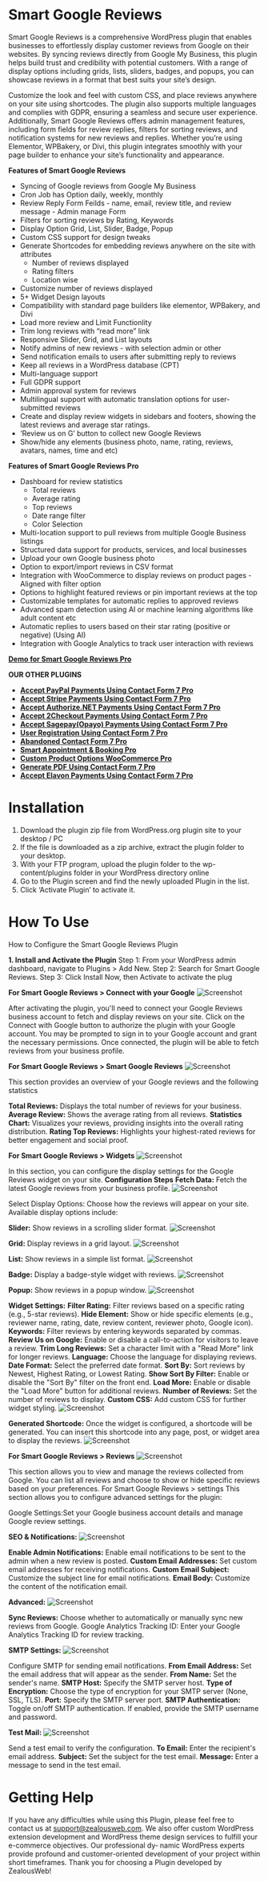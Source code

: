 # Smart Google Reviews

Smart Google Reviews is a comprehensive WordPress plugin that enables businesses to effortlessly display customer reviews from Google on their websites. By syncing reviews directly from Google My Business, this plugin helps build trust and credibility with potential customers. With a range of display options including grids, lists, sliders, badges, and popups, you can showcase reviews in a format that best suits your site’s design.

Customize the look and feel with custom CSS, and place reviews anywhere on your site using shortcodes. The plugin also supports multiple languages and complies with GDPR, ensuring a seamless and secure user experience. Additionally, Smart Google Reviews offers admin management features, including form fields for review replies, filters for sorting reviews, and notification systems for new reviews and replies. Whether you’re using Elementor, WPBakery, or Divi, this plugin integrates smoothly with your page builder to enhance your site’s functionality and appearance.

**Features of Smart Google Reviews**

- Syncing of Google reviews from Google My Business
- Cron Job has Option daily, weekly, monthly
- Review Reply Form Feilds - name, email, review title, and review message - Admin manage Form
- Filters for sorting reviews by Rating, Keywords
- Display Option Grid, List, Slider, Badge, Popup
- Custom CSS support for design tweaks
- Generate Shortcodes for embedding reviews anywhere on the site with attributes
    - Number of reviews displayed
    - Rating filters
    - Location wise
- Customize number of reviews displayed
- 5+ Widget Design layouts
- Compatibility with standard page builders like elementor, WPBakery, and Divi
- Load more review and Limit Functionlity
- Trim long reviews with “read more” link
- Responsive Slider, Grid, and List layouts
- Notify admins of new reviews - with selection admin or other
- Send notification emails to users after submitting reply to reviews
- Keep all reviews in a WordPress database (CPT)
- Multi-language support
- Full GDPR support
- Admin approval system for reviews
- Multilingual support with automatic translation options for user-submitted reviews
- Create and display review widgets in sidebars and footers, showing the latest reviews and average star ratings.
- ‘Review us on G’ button to collect new Google Reviews
- Show/hide any elements (business photo, name, rating, reviews, avatars, names, time and etc)

**Features of Smart Google Reviews Pro**

- Dashboard for review statistics
    - Total reviews
    - Average rating
    - Top reviews
    - Date range filter
    - Color Selection
- Multi-location support to pull reviews from multiple Google Business listings
- Structured data support for products, services, and local businesses
- Upload your own Google business photo
- Option to export/import reviews in CSV format
- Integration with WooCommerce to display reviews on product pages - Aligned with filter option
- Options to highlight featured reviews or pin important reviews at the top
- Customizable templates for automatic replies to approved reviews
- Advanced spam detection using AI or machine learning algorithms like adult content etc
- Automatic replies to users based on their star rating (positive or negative) (Using AI)
- Integration with Google Analytics to track user interaction with reviews

<strong>[Demo for Smart Google Reviews Pro]()</strong>

**OUR OTHER PLUGINS**

* <strong>[Accept PayPal Payments Using Contact Form 7 Pro](https://store.zealousweb.com/accept-paypal-payments-using-contact-form-7-pro)</strong>
* <strong>[Accept Stripe Payments Using Contact Form 7 Pro](https://store.zealousweb.com/accept-stripe-payments-using-contact-form-7-pro)</strong>
* <strong>[Accept Authorize.NET Payments Using Contact Form 7 Pro](https://store.zealousweb.com/accept-authorize-net-payments-using-contact-form-7-pro)</strong>
* <strong>[Accept 2Checkout Payments Using Contact Form 7 Pro](https://store.zealousweb.com/accept-2checkout-payments-using-contact-form-7-pro)</strong>
* <strong>[Accept Sagepay(Opayo) Payments Using Contact Form 7 Pro](https://store.zealousweb.com/accept-sage-pay-opayo-payments-using-contact-form-7-pro)</strong>
* <strong>[User Registration Using Contact Form 7 Pro](https://store.zealousweb.com/user-registration-using-contact-form-7-pro)</strong>
* <strong>[Abandoned Contact Form 7 Pro](https://store.zealousweb.com/abandoned-contact-form-7-pro)</strong>
* <strong>[Smart Appointment & Booking Pro](https://store.zealousweb.com/smart-appointment-booking-pro)</strong>
* <strong>[Custom Product Options WooCommerce Pro](https://store.zealousweb.com/custom-product-options-woocommerce-pro)</strong>
* <strong>[Generate PDF Using Contact Form 7 Pro](https://store.zealousweb.com/generate-pdf-using-contact-form-7-pro)</strong>
* <strong>[Accept Elavon Payments Using Contact Form 7 Pro](https://store.zealousweb.com/accept-elavon-payments-using-contact-form-7-pro)</strong>

# Installation
1. Download the plugin zip file from WordPress.org plugin site to your desktop / PC
2. If the file is downloaded as a zip archive, extract the plugin folder to your desktop.
3. With your FTP program, upload the plugin folder to the wp-content/plugins folder in your WordPress directory online
4. Go to the Plugin screen and find the newly uploaded Plugin in the list.
5. Click ‘Activate Plugin’ to activate it.

# How To Use
How to Configure the Smart Google Reviews Plugin

**1. Install and Activate the Plugin**
Step 1: From your WordPress admin dashboard, navigate to Plugins > Add New.
Step 2: Search for Smart Google Reviews.
Step 3: Click Install Now, then Activate to activate the plug

**For Smart Google Reviews > Connect with your Google**
![Screenshot](assets/images/sgr-image-1.png)

After activating the plugin, you'll need to connect your Google Reviews business account to fetch and display reviews on your site.
Click on the Connect with Google button to authorize the plugin with your Google account. You may be prompted to sign in to your Google account and grant the necessary permissions.
Once connected, the plugin will be able to fetch reviews from your business profile.

**For Smart Google Reviews > Smart Google Reviews**
![Screenshot](assets/images/sgr-image-2.png)

This section provides an overview of your Google reviews and the following statistics
 
**Total Reviews:** Displays the total number of reviews for your business.
**Average Review:** Shows the average rating from all reviews.
**Statistics Chart:** Visualizes your reviews, providing insights into the overall rating distribution.
**Rating Top Reviews:** Highlights your highest-rated reviews for better engagement and social proof.

**For Smart Google Reviews > Widgets**
![Screenshot](assets/images/sgr-image-3.png)

In this section, you can configure the display settings for the Google Reviews widget on your site.
**Configuration Steps**
**Fetch Data:**
Fetch the latest Google reviews from your business profile.
![Screenshot](assets/images/sgr-image-4.png)

Select Display Options:
Choose how the reviews will appear on your site. Available display options include:

**Slider:** Show reviews in a scrolling slider format.
![Screenshot](assets/images/sgr-image-5.png)

**Grid:** Display reviews in a grid layout.
![Screenshot](assets/images/sgr-image-6.png)

**List:** Show reviews in a simple list format.
![Screenshot](assets/images/sgr-image-7.png)

**Badge:** Display a badge-style widget with reviews.
![Screenshot](assets/images/sgr-image-8.png)

**Popup:** Show reviews in a popup window.
![Screenshot](assets/images/sgr-image-9.png)

**Widget Settings:**
**Filter Rating:** Filter reviews based on a specific rating (e.g., 5-star reviews).
**Hide Element:** Show or hide specific elements (e.g., reviewer name, rating, date, review content, reviewer photo, Google icon).
**Keywords:** Filter reviews by entering keywords separated by commas.
**Review Us on Google:** Enable or disable a call-to-action for visitors to leave a review.
**Trim Long Reviews:** Set a character limit with a "Read More" link for longer reviews.
**Language:** Choose the language for displaying reviews.
**Date Format:** Select the preferred date format.
**Sort By:** Sort reviews by Newest, Highest Rating, or Lowest Rating.
**Show Sort By Filter:** Enable or disable the "Sort By" filter on the front end.
**Load More:** Enable or disable the "Load More" button for additional reviews.
**Number of Reviews:** Set the number of reviews to display.
**Custom CSS:** Add custom CSS for further widget styling.
![Screenshot](assets/images/sgr-image-10.png)

**Generated Shortcode:**
Once the widget is configured, a shortcode will be generated. You can insert this shortcode into any page, post, or widget area to display the reviews.
![Screenshot](assets/images/sgr-image-11.png)

**For Smart Google Reviews > Reviews**
![Screenshot](assets/images/sgr-image-2.png)

This section allows you to view and manage the reviews collected from Google. You can list all reviews and choose to show or hide specific reviews based on your preferences.
For Smart Google Reviews > settings
This section allows you to configure advanced settings for the plugin:

Google Settings:Set your Google business account details and manage Google review settings.


**SEO & Notifications:**
![Screenshot](assets/images/sgr-image-2.png)

**Enable Admin Notifications:** Enable email notifications to be sent to the admin when a new review is posted.
**Custom Email Addresses:** Set custom email addresses for receiving notifications.
**Custom Email Subject:** Customize the subject line for email notifications.
**Email Body:** Customize the content of the notification email.

**Advanced:**
![Screenshot](assets/images/sgr-image-2.png)

**Sync Reviews:** Choose whether to automatically or manually sync new reviews from Google.
Google Analytics Tracking ID: Enter your Google Analytics Tracking ID for review tracking.

**SMTP Settings:**
![Screenshot](assets/images/sgr-image-2.png)

Configure SMTP for sending email notifications.
**From Email Address:** Set the email address that will appear as the sender.
**From Name:** Set the sender's name.
**SMTP Host:** Specify the SMTP server host.
**Type of Encryption:** Choose the type of encryption for your SMTP server (None, SSL, TLS).
**Port:** Specify the SMTP server port.
**SMTP Authentication:** Toggle on/off SMTP authentication. If enabled, provide the SMTP username and password.

**Test Mail:**
![Screenshot](assets/images/sgr-image-2.png)

Send a test email to verify the configuration.
**To Email:** Enter the recipient's email address.
**Subject:** Set the subject for the test email.
**Message:** Enter a message to send in the test email.

# Getting Help

If you have any difficulties while using this Plugin, please feel free to contact us at support@zealousweb.com. We also offer custom WordPress extension development and WordPress theme design services to fulfill your e-commerce objectives. Our professional dy‐ namic WordPress experts provide profound and customer-oriented development of your project within short timeframes. Thank you for choosing a Plugin developed by ZealousWeb!

